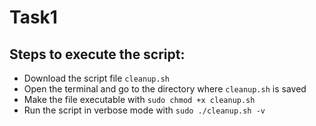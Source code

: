 # Task1
## Steps to execute the script:
* Download the script file `cleanup.sh`
* Open the terminal and go to the directory where `cleanup.sh` is saved
* Make the file executable with `sudo chmod +x cleanup.sh`
* Run the script in verbose mode with `sudo ./cleanup.sh -v`
